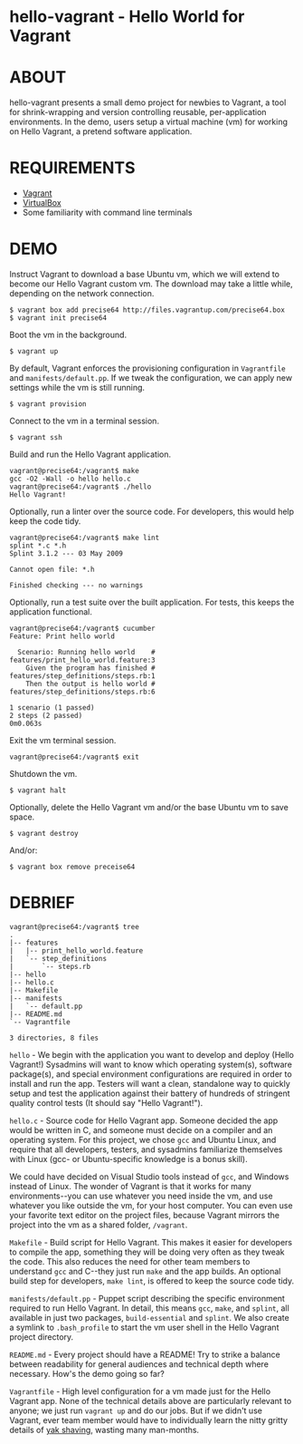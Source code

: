 # hello-vagrant - Hello World for Vagrant

# ABOUT

hello-vagrant presents a small demo project for newbies to Vagrant, a tool for shrink-wrapping and version controlling reusable, per-application environments. In the demo, users setup a virtual machine (vm) for working on Hello Vagrant, a pretend software application.

# REQUIREMENTS

* [Vagrant](http://www.vagrantup.com/)
* [VirtualBox](https://www.virtualbox.org/)
* Some familiarity with command line terminals

# DEMO

Instruct Vagrant to download a base Ubuntu vm, which we will extend to become our Hello Vagrant custom vm. The download may take a little while, depending on the network connection.

    $ vagrant box add precise64 http://files.vagrantup.com/precise64.box
    $ vagrant init precise64

Boot the vm in the background.

    $ vagrant up

By default, Vagrant enforces the provisioning configuration in `Vagrantfile` and `manifests/default.pp`. If we tweak the configuration, we can apply new settings while the vm is still running.

    $ vagrant provision

Connect to the vm in a terminal session.

    $ vagrant ssh

Build and run the Hello Vagrant application.

    vagrant@precise64:/vagrant$ make
    gcc -O2 -Wall -o hello hello.c
    vagrant@precise64:/vagrant$ ./hello
    Hello Vagrant!

Optionally, run a linter over the source code. For developers, this would help keep the code tidy.

    vagrant@precise64:/vagrant$ make lint
    splint *.c *.h
    Splint 3.1.2 --- 03 May 2009

    Cannot open file: *.h

    Finished checking --- no warnings

Optionally, run a test suite over the built application. For tests, this keeps the application functional.

    vagrant@precise64:/vagrant$ cucumber
    Feature: Print hello world
    
      Scenario: Running hello world    # features/print_hello_world.feature:3
        Given the program has finished # features/step_definitions/steps.rb:1
        Then the output is hello world # features/step_definitions/steps.rb:6
    
    1 scenario (1 passed)
    2 steps (2 passed)
    0m0.063s

Exit the vm terminal session.

    vagrant@precise64:/vagrant$ exit

Shutdown the vm.

    $ vagrant halt

Optionally, delete the Hello Vagrant vm and/or the base Ubuntu vm to save space.

    $ vagrant destroy

And/or:

    $ vagrant box remove preceise64

# DEBRIEF

    vagrant@precise64:/vagrant$ tree
    .
    |-- features
    |   |-- print_hello_world.feature
    |   `-- step_definitions
    |       `-- steps.rb
    |-- hello
    |-- hello.c
    |-- Makefile
    |-- manifests
    |   `-- default.pp
    |-- README.md
    `-- Vagrantfile
    
    3 directories, 8 files

`hello` - We begin with the application you want to develop and deploy (Hello Vagrant!) Sysadmins will want to know which operating system(s), software package(s), and special environment configurations are required in order to install and run the app. Testers will want a clean, standalone way to quickly setup and test the application against their battery of hundreds of stringent quality control tests (It should say "Hello Vagrant!").

`hello.c` - Source code for Hello Vagrant app. Someone decided the app would be written in C, and someone must decide on a compiler and an operating system. For this project, we chose `gcc` and Ubuntu Linux, and require that all developers, testers, and sysadmins familiarize themselves with Linux (gcc- or Ubuntu-specific knowledge is a bonus skill).

We could have decided on Visual Studio tools instead of `gcc`, and Windows instead of Linux. The wonder of Vagrant is that it works for many environments--you can use whatever you need inside the vm, and use whatever you like outside the vm, for your host computer. You can even use your favorite text editor on the project files, because Vagrant mirrors the project into the vm as a shared folder, `/vagrant`.

`Makefile` - Build script for Hello Vagrant. This makes it easier for developers to compile the app, something they will be doing very often as they tweak the code. This also reduces the need for other team members to understand `gcc` and C--they just run `make` and the app builds. An optional build step for developers, `make lint`, is offered to keep the source code tidy.

`manifests/default.pp` - Puppet script describing the specific environment required to run Hello Vagrant. In detail, this means `gcc`, `make`, and `splint`, all available in just two packages, `build-essential` and `splint`. We also create a symlink to `.bash_profile` to start the vm user shell in the Hello Vagrant project directory.

`README.md` - Every project should have a README! Try to strike a balance between readability for general audiences and technical depth where necessary. How's the demo going so far?

`Vagrantfile` - High level configuration for a vm made just for the Hello Vagrant app. None of the technical details above are particularly relevant to anyone; we just run `vagrant up` and do our jobs. But if we didn't use Vagrant, ever team member would have to individually learn the nitty gritty details of [yak shaving](http://www.urbandictionary.com/define.php?term=yak%20shaving), wasting many man-months.
